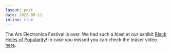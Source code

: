 ```yaml
---
layout: post
date: 2022-09-11
inline: true
---
```


The Ars Electronica Festival is over. We had such a blast at our exhibit [Black Holes of Popularity](https://ars.electronica.art/planetb/en/black-holes-of-popularity/)! In case you missed you can check the teaser video [here](https://www.youtube.com/watch?v=jARUoMku1BQ). 
